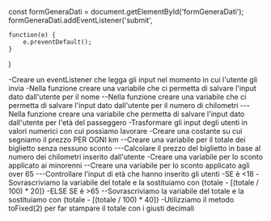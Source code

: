 <!--
TRACCIA

Descrizione:
Scrivere un programma che chieda all’utente:
    -Il numero di chilometri da percorrere
    -Età del passeggero
Sulla base di queste informazioni dovrà calcolare il prezzo totale del biglietto di viaggio, secondo le seguenti regole:
    -il prezzo del biglietto è definito in base ai km (0.21 € al km)
    -va applicato uno sconto del 20% per i minorenni
    -va applicato uno sconto del 40% per gli over 65.

-->

<!--
MILESTONE 1:
    Iniziamo implementando il programma senza alcuna estetica: usando esclusivamente due input e un bottone (non stilizzati), realizziamo le specifiche scritte sopra. La risposta finale (o output) sarà anch’essa da scrivere in console.

-->


<!--
ACQUISIRE I DATI CHE CI SERVONO IN INPUT DALL'UTENTE
-->

<!--
per permetterci di leggere gli input da console
-->
const formGeneraDati = document.getElementById('formGeneraDati');
formGeneraDati.addEventListener('submit', 
    
    function(e) {
        e.preventDefault();
    }
)
<!---->

-Creare un eventListener che legga gli input nel momento in cui l'utente gli invia
    -Nella funzione creare una variabile che ci permetta di salvare l'input dato dall'utente per il nome
    --Nella funzione creare una variabile che ci permetta di salvare l'input dato dall'utente per il numero di chilometri
    ---Nella funzione creare una variabile che permetta di salvare l'input dato dall'utente per l'età del passeggero
    <!--
    RENDERE I DATI UTILIZZABILI
    -->
        -Trasformare gli input degli utenti in valori numerici con cui possiamo lavorare
    <!--
    CALCOLARE IL TOTALE DEL BIGLIETTO
    -->
        -Creare una costante su cui segniamo il prezzo PER OGNI km
        --Creare una variabile per il totale dei biglietto senza nessuno sconto
        ---Calcolare il prezzo del biglietto in base al numero dei chilometri inserito dall'utente
    <!--
    APPLICARE GLI SCONTI
    -->
        -Creare una variabile per lo sconto applicato ai minorenni
        --Creare una variabile per lo sconto applicato agli over 65
        ---Controllare l'input di età che hanno inserito gli utenti
            -SE è <18
                -Sovrascriviamo la variabile del totale e la sostituiamo con {totale - [(totale / 100) * 20]}
            -ELSE SE è >65
                --Sovrascriviamo la variabile del totale e la sostituiamo con {totale - [(totale / 100) * 40]}
    <!--
    METTIAMO IL RISULTATO NELLA GIUSTA FORMA E LO FACCIAMO VISUALIZZARE
    -->
        -Utilizziamo il metodo toFixed(2) per far stampare il totale con i giusti decimali <!--nomeVariabile.toFixed(2);--> 